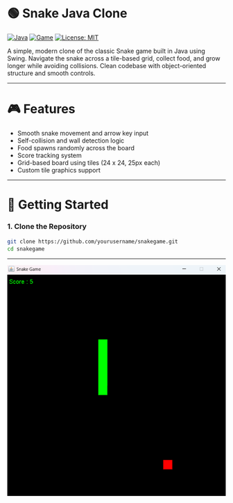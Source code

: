 # 🟢 Snake Java Clone

[![Java](https://img.shields.io/badge/Made%20with-Java-blue?style=flat-square&logo=java)](https://www.java.com/)
[![Game](https://img.shields.io/badge/Game-Snake-red?style=flat-square)]()
[![License: MIT](https://img.shields.io/badge/License-MIT-green.svg?style=flat-square)](https://opensource.org/licenses/MIT)

A simple, modern clone of the classic Snake game built in Java using Swing. Navigate the snake across a tile-based grid, collect food, and grow longer while avoiding collisions. Clean codebase with object-oriented structure and smooth controls.

---

# 🎮 Features

- Smooth snake movement and arrow key input  
- Self-collision and wall detection logic  
- Food spawns randomly across the board  
- Score tracking system  
- Grid-based board using tiles (24 x 24, 25px each)  
- Custom tile graphics support  

---

# 🧰 Getting Started

### 1. Clone the Repository

```bash
git clone https://github.com/yourusername/snakegame.git
cd snakegame
```
--------------------------------------------------------------------------------

![SnakeGame Java Screenshot](./snakegamerunning.png)

